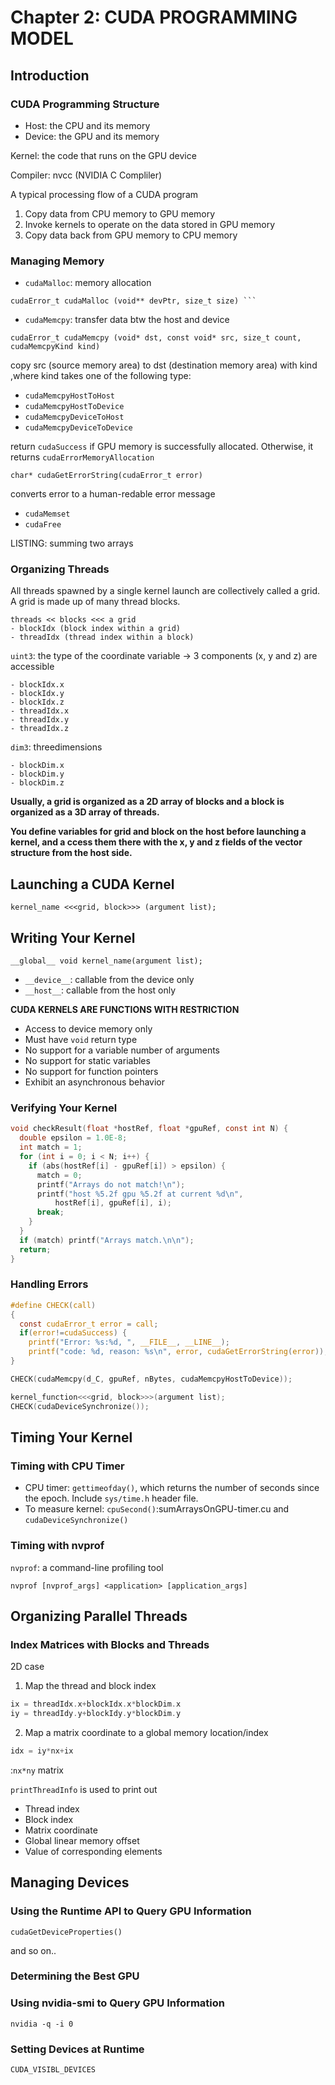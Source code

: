 # Chapter 2: CUDA PROGRAMMING MODEL

## Introduction 
### CUDA Programming Structure
- Host: the CPU and its memory
- Device: the GPU and its memory

Kernel: the code that runs on the GPU device

Compiler: nvcc (NVIDIA C Compliler)

A typical processing flow of a CUDA program
1. Copy data from CPU memory to GPU memory
2. Invoke kernels to operate on the data stored in GPU memory
3. Copy data back from GPU memory to CPU memory

### Managing Memory
- `cudaMalloc`: memory allocation
```
cudaError_t cudaMalloc (void** devPtr, size_t size) ```
```

- `cudaMemcpy`: transfer data btw the host and device
```
cudaError_t cudaMemcpy (void* dst, const void* src, size_t count, cudaMemcpyKind kind)
```
copy src (source memory area) to dst (destination memory area) with kind ,where kind takes one of the following type:
  - `cudaMemcpyHostToHost`
  - `cudaMemcpyHostToDevice`
  - `cudaMemcpyDeviceToHost`
  - `cudaMemcpyDeviceToDevice`

return `cudaSuccess` if GPU memory is successfully allocated. Otherwise, it returns `cudaErrorMemoryAllocation`
```
char* cudaGetErrorString(cudaError_t error)
```
converts error to a human-redable error message

- `cudaMemset`
- `cudaFree`

LISTING: summing two arrays

### Organizing Threads
All threads spawned by a single kernel launch are collectively called a grid. A grid is made up of many thread blocks.
~~~
threads << blocks <<< a grid
- blockIdx (block index within a grid)
- threadIdx (thread index within a block)
~~~
`uint3`: the type of the coordinate variable -> 3 components (x, y and z) are accessible
```
- blockIdx.x
- blockIdx.y
- blockIdx.z
- threadIdx.x
- threadIdx.y
- threadIdx.z
```

`dim3`: threedimensions
```
- blockDim.x
- blockDim.y
- blockDim.z
``` 

**Usually, a grid is organized as a 2D array of blocks and a block is organized as a 3D array of threads.**

**You define variables for grid and block on the host before launching a kernel, and a ccess them there with the x, y and z fields of the vector structure from the host side.**

## Launching a CUDA Kernel
```
kernel_name <<<grid, block>>> (argument list);
```

## Writing Your Kernel
```
__global__ void kernel_name(argument list);
```
- `__device__`: callable from the device only
- `__host__`: callable from the host only

**CUDA KERNELS ARE FUNCTIONS WITH RESTRICTION**
- Access to device memory only
- Must have `void` return type
- No support for a variable number of arguments
- No support for static variables
- No support for function pointers
- Exhibit an asynchronous behavior

### Verifying Your Kernel
```c
void checkResult(float *hostRef, float *gpuRef, const int N) { 
  double epsilon = 1.0E-8;
  int match = 1;
  for (int i = 0; i < N; i++) {
    if (abs(hostRef[i] - gpuRef[i]) > epsilon) { 
      match = 0;
      printf("Arrays do not match!\n");
      printf("host %5.2f gpu %5.2f at current %d\n",
          hostRef[i], gpuRef[i], i); 
      break;
    } 
  }
  if (match) printf("Arrays match.\n\n");
  return; 
}
```

### Handling Errors
```c
#define CHECK(call)                                                     \
{                                                                       \
  const cudaError_t error = call;                                       \
  if(error!=cudaSuccess) {                                              \
    printf("Error: %s:%d, ", __FILE__, __LINE__);                       \
    printf("code: %d, reason: %s\n", error, cudaGetErrorString(error)); \ }                                                                     \
}                                                                       \
```
```c
CHECK(cudaMemcpy(d_C, gpuRef, nBytes, cudaMemcpyHostToDevice));
```
```c
kernel_function<<<grid, block>>>(argument list); 
CHECK(cudaDeviceSynchronize());
```

## Timing Your Kernel
### Timing with CPU Timer
- CPU timer: `gettimeofday()`, which returns the number of seconds since the epoch. Include `sys/time.h` header file.
- To measure kernel: `cpuSecond()`:sumArraysOnGPU-timer.cu and `cudaDeviceSynchronize()`

### Timing with nvprof
`nvprof`: a command-line profiling tool
~~~
nvprof [nvprof_args] <application> [application_args]
~~~

## Organizing Parallel Threads
### Index Matrices with Blocks and Threads
2D case
1. Map the thread and block index
```c
ix = threadIdx.x+blockIdx.x*blockDim.x
iy = threadIdy.y+blockIdy.y*blockDim.y
```

2. Map a matrix coordinate to a global memory location/index
```c
idx = iy*nx+ix
```
:`nx*ny` matrix

`printThreadInfo` is used to print out
- Thread index
- Block index
- Matrix coordinate
- Global linear memory offset
- Value of corresponding elements

## Managing Devices
### Using the Runtime API to Query GPU Information
```
cudaGetDeviceProperties()
```
and so on..

### Determining the Best GPU
### Using nvidia-smi to Query GPU Information
```
nvidia -q -i 0
```

### Setting Devices at Runtime
```
CUDA_VISIBL_DEVICES
```
